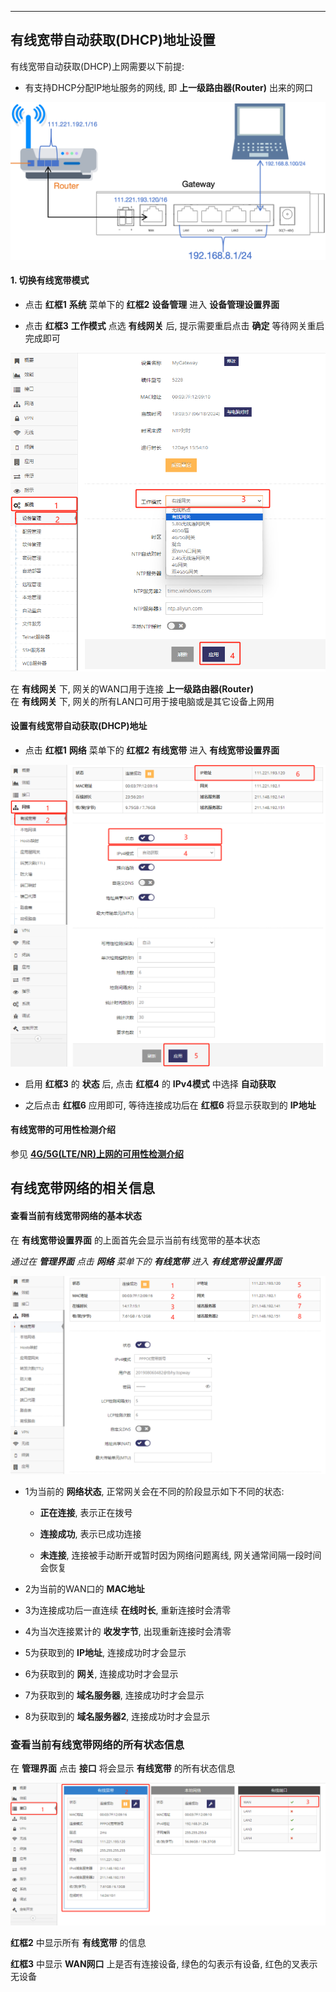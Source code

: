 ***

## 有线宽带自动获取(DHCP)地址设置

有线宽带自动获取(DHCP)上网需要以下前提:

- 有支持DHCP分配IP地址服务的网线, 即 **上一级路由器(Router)** 出来的网口

![avatar](./wan_dhcp.jpg) 


#### 1. 切换有线宽带模式

- 点击 **红框1** **系统** 菜单下的 **红框2** **设备管理** 进入 **设备管理设置界面**   

- 点击 **红框3** **工作模式** 点选 **有线网关** 后, 提示需要重启点击 **确定** 等待网关重启完成即可   

![avatar](./wan_mode_cn.png) 

在 **有线网关** 下, 网关的WAN口用于连接 **上一级路由器(Router)**   
在 **有线网关** 下, 网关的所有LAN口可用于接电脑或是其它设备上网用

#### 设置有线宽带自动获取(DHCP)地址

- 点击 **红框1** **网络** 菜单下的 **红框2** **有线宽带** 进入 **有线宽带设置界面**

![avatar](./wan_dhcp_cn.png) 

- 启用 **红框3** 的 **状态** 后, 点击 **红框4** 的 **IPv4模式** 中选择 **自动获取**

- 之后点击 **红框6** 应用即可, 等待连接成功后在 **红框6** 将显示获取到的 **IP地址**


#### 有线宽带的可用性检测介绍

参见 **[4G/5G(LTE/NR)上网的可用性检测介绍](../lte/lte_apn_cn.md#4g5gltenr上网的可用性检测介绍为了ltenr网络的可靠性必须阅读)**



## 有线宽带网络的相关信息

#### 查看当前有线宽带网络的基本状态

在 **有线宽带设置界面** 的上面首先会显示当前有线宽带的基本状态

*通过在 **管理界面** 点击 **网络** 菜单下的 **有线宽带** 进入 **有线宽带设置界面***

![avatar](./wan_pppoe_cn_status.png) 

- 1为当前的 **网络状态**, 正常网关会在不同的阶段显示如下不同的状态:

    - **正在连接**, 表示正在拨号

    - **连接成功**, 表示已成功连接

    - **未连接**, 连接被手动断开或暂时因为网络问题离线, 网关通常间隔一段时间会恢复


- 2为当前的WAN口的 **MAC地址**

- 3为连接成功后一直连续 **在线时长**, 重新连接时会清零

- 4为当次连接累计的 **收发字节**, 出现重新连接时会清零

- 5为获取到的 **IP地址**, 连接成功时才会显示

- 6为获取到的 **网关**, 连接成功时才会显示

- 7为获取到的 **域名服务器**, 连接成功时才会显示

- 8为获取到的 **域名服务器2**, 连接成功时才会显示


### 查看当前有线宽带网络的所有状态信息

在 **管理界面** 点击 **接口** 将会显示 **有线宽带** 的所有状态信息

![avatar](./wan_pppoe_cn_interface.png) 

**红框2** 中显示所有 **有线宽带** 的信息

**红框3** 中显示 **WAN网口** 上是否有连接设备, 绿色的勾表示有设备, 红色的叉表示无设备
